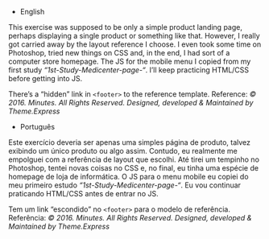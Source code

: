 - English

This exercise was supposed to be only a simple product landing page, perhaps displaying a single product or something like that. However, I really got carried away by the layout reference I choose. I even took some time on Photoshop, tried new things on CSS and, in the end, I had sort of a computer store homepage. 
The JS for the mobile menu I copied from my first study *“1st-Study-Medicenter-page-“*. I’ll keep practicing HTML/CSS before getting into JS.

There’s a “hidden” link in `<footer>` to the reference template.
Reference: *© 2016. Minutes. All Rights Reserved. Designed, developed & Maintained by Theme.Express*


- Português

Este exercício deveria ser apenas uma simples página de produto, talvez exibindo um único produto ou algo assim. Contudo, eu realmente me empolguei com a referência de layout que escolhi. Até tirei um tempinho no Photoshop, tentei novas coisas no CSS e, no final, eu tinha uma espécie de homepage de loja de informática.
O JS para o menu mobile eu copiei do meu primeiro estudo *“1st-Study-Medicenter-page-“*. Eu vou continuar praticando HTML/CSS antes de entrar no JS.

Tem um link “escondido” no `<footer>` para o modelo de referência.
Referência: *© 2016. Minutes. All Rights Reserved. Designed, developed & Maintained by Theme.Express*
